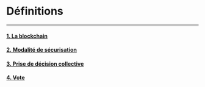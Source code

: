 # Définitions
---
#### [1. La blockchain](definitions/blockchain.md)
#### [2. Modalité de sécurisation](definitions/security.md)
#### [3. Prise de décision collective](definitions/decision.md)
#### [4. Vote](definitions/vote.md)
